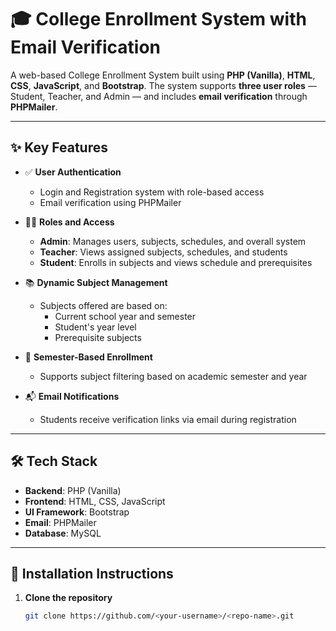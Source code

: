 # 🎓 College Enrollment System with Email Verification

A web-based College Enrollment System built using **PHP (Vanilla)**, **HTML**, **CSS**, **JavaScript**, and **Bootstrap**. The system supports **three user roles** — Student, Teacher, and Admin — and includes **email verification** through **PHPMailer**.

---

## ✨ Key Features

- ✅ **User Authentication**
  - Login and Registration system with role-based access
  - Email verification using PHPMailer

- 🧑‍🏫 **Roles and Access**
  - **Admin**: Manages users, subjects, schedules, and overall system
  - **Teacher**: Views assigned subjects, schedules, and students
  - **Student**: Enrolls in subjects and views schedule and prerequisites

- 📚 **Dynamic Subject Management**
  - Subjects offered are based on:
    - Current school year and semester
    - Student's year level
    - Prerequisite subjects

- 📆 **Semester-Based Enrollment**
  - Supports subject filtering based on academic semester and year

- 📬 **Email Notifications**
  - Students receive verification links via email during registration

---

## 🛠️ Tech Stack

- **Backend**: PHP (Vanilla)
- **Frontend**: HTML, CSS, JavaScript
- **UI Framework**: Bootstrap
- **Email**: PHPMailer
- **Database**: MySQL

---

## 🚀 Installation Instructions

1. **Clone the repository**
   ```bash
   git clone https://github.com/<your-username>/<repo-name>.git
